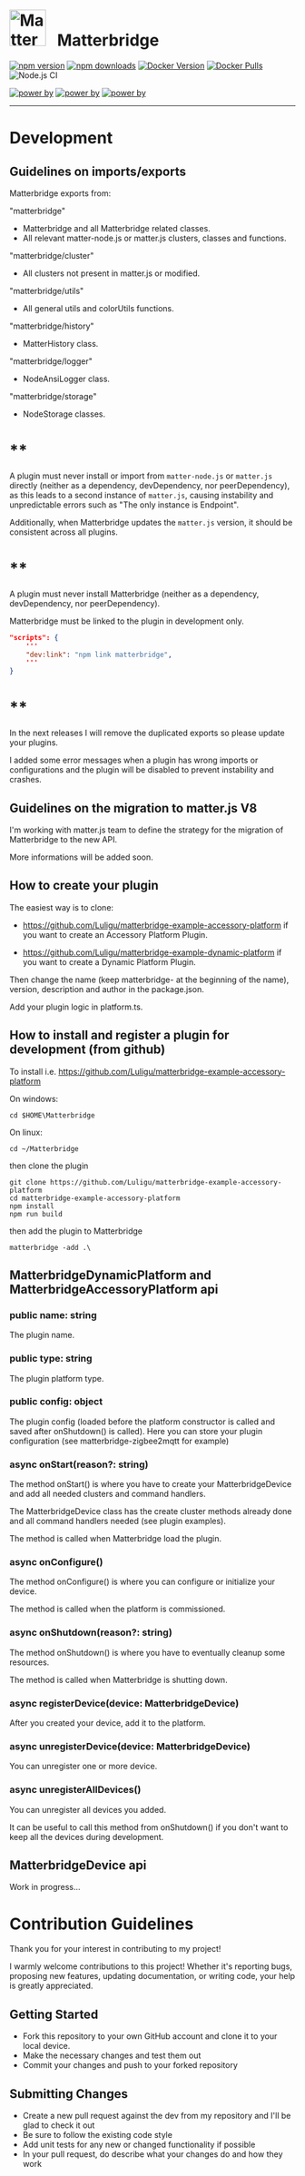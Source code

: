 # <img src="https://github.com/Luligu/matterbridge/blob/main/frontend/public/matterbridge%2064x64.png" alt="Matterbridge Logo" width="64px" height="64px">&nbsp;&nbsp;&nbsp;Matterbridge

[![npm version](https://img.shields.io/npm/v/matterbridge.svg)](https://www.npmjs.com/package/matterbridge)
[![npm downloads](https://img.shields.io/npm/dt/matterbridge.svg)](https://www.npmjs.com/package/matterbridge)
[![Docker Version](https://img.shields.io/docker/v/luligu/matterbridge?label=docker%20version&sort=semver)](https://hub.docker.com/r/luligu/matterbridge)
[![Docker Pulls](https://img.shields.io/docker/pulls/luligu/matterbridge.svg)](https://hub.docker.com/r/luligu/matterbridge)
![Node.js CI](https://github.com/Luligu/matterbridge/actions/workflows/build.yml/badge.svg)

[![power by](https://img.shields.io/badge/powered%20by-matter--history-blue)](https://www.npmjs.com/package/matter-history)
[![power by](https://img.shields.io/badge/powered%20by-node--ansi--logger-blue)](https://www.npmjs.com/package/node-ansi-logger)
[![power by](https://img.shields.io/badge/powered%20by-node--persist--manager-blue)](https://www.npmjs.com/package/node-persist-manager)

---

# Development

## Guidelines on imports/exports

Matterbridge exports from:

"matterbridge"

- Matterbridge and all Matterbridge related classes.
- All relevant matter-node.js or matter.js clusters, classes and functions.

"matterbridge/cluster"

- All clusters not present in matter.js or modified.

"matterbridge/utils"

- All general utils and colorUtils functions.

"matterbridge/history"

- MatterHistory class.

"matterbridge/logger"

- NodeAnsiLogger class.

"matterbridge/storage"

- NodeStorage classes.

# ****\*\*****

A plugin must never install or import from `matter-node.js` or `matter.js` directly (neither as a dependency, devDependency, nor peerDependency), as this leads to a second instance of `matter.js`, causing instability and unpredictable errors such as "The only instance is Endpoint". 

Additionally, when Matterbridge updates the `matter.js` version, it should be consistent across all plugins.

# ****\*\*****

A plugin must never install Matterbridge (neither as a dependency, devDependency, nor peerDependency). 

Matterbridge must be linked to the plugin in development only.

```json
"scripts": {
    '''
    "dev:link": "npm link matterbridge",
    '''
}
```

# ****\*\*****

In the next releases I will remove the duplicated exports so please update your plugins.

I added some error messages when a plugin has wrong imports or configurations and the plugin will be disabled to prevent instability and crashes.

## Guidelines on the migration to matter.js V8

I'm working with matter.js team to define the strategy for the migration of Matterbridge to the new API.

More informations will be added soon.

## How to create your plugin

The easiest way is to clone:

- https://github.com/Luligu/matterbridge-example-accessory-platform if you want to create an Accessory Platform Plugin.

- https://github.com/Luligu/matterbridge-example-dynamic-platform if you want to create a Dynamic Platform Plugin.

Then change the name (keep matterbridge- at the beginning of the name), version, description and author in the package.json.

Add your plugin logic in platform.ts.

## How to install and register a plugin for development (from github)

To install i.e. https://github.com/Luligu/matterbridge-example-accessory-platform

On windows:

```
cd $HOME\Matterbridge
```

On linux:

```
cd ~/Matterbridge
```

then clone the plugin

```
git clone https://github.com/Luligu/matterbridge-example-accessory-platform
cd matterbridge-example-accessory-platform
npm install
npm run build
```

then add the plugin to Matterbridge

```
matterbridge -add .\
```

## MatterbridgeDynamicPlatform and MatterbridgeAccessoryPlatform api

### public name: string

The plugin name.

### public type: string

The plugin platform type.

### public config: object

The plugin config (loaded before the platform constructor is called and saved after onShutdown() is called).
Here you can store your plugin configuration (see matterbridge-zigbee2mqtt for example)

### async onStart(reason?: string)

The method onStart() is where you have to create your MatterbridgeDevice and add all needed clusters and command handlers.

The MatterbridgeDevice class has the create cluster methods already done and all command handlers needed (see plugin examples).

The method is called when Matterbridge load the plugin.

### async onConfigure()

The method onConfigure() is where you can configure or initialize your device.

The method is called when the platform is commissioned.

### async onShutdown(reason?: string)

The method onShutdown() is where you have to eventually cleanup some resources.

The method is called when Matterbridge is shutting down.

### async registerDevice(device: MatterbridgeDevice)

After you created your device, add it to the platform.

### async unregisterDevice(device: MatterbridgeDevice)

You can unregister one or more device.

### async unregisterAllDevices()

You can unregister all devices you added.

It can be useful to call this method from onShutdown() if you don't want to keep all the devices during development.

## MatterbridgeDevice api

Work in progress...

# Contribution Guidelines

Thank you for your interest in contributing to my project!

I warmly welcome contributions to this project! Whether it's reporting bugs, proposing new features, updating documentation, or writing code, your help is greatly appreciated.

## Getting Started

- Fork this repository to your own GitHub account and clone it to your local device.
- Make the necessary changes and test them out
- Commit your changes and push to your forked repository

## Submitting Changes

- Create a new pull request against the dev from my repository and I'll be glad to check it out
- Be sure to follow the existing code style
- Add unit tests for any new or changed functionality if possible
- In your pull request, do describe what your changes do and how they work
